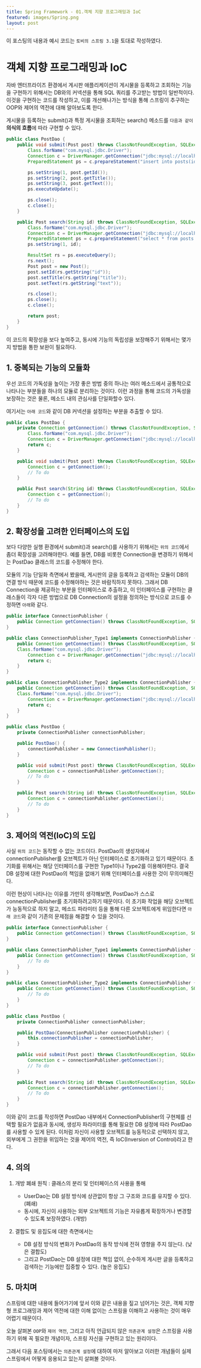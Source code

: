 ```yaml
---
title: Spring Framework - 01.객체 지향 프로그래밍과 IoC
featured: images/Spring.png
layout: post
---
```



이 포스팅의 내용과 예시 코드는 `토비의 스프링 3.1`을 토대로 작성하였다.

# 객체 지향 프로그래밍과 IoC

자바 엔터프라이즈 환경에서 게시판 애플리케이션이 게시물을 등록하고 조회하는 기능을 구현하기 위해서는 DB와의 커넥션을 통해 SQL 쿼리를 주고받는 방법이 일반적이다. 이것을 구현하는 코드를 작성하고, 이를 개선해나가는 방식을 통해 스프링이 추구하는 OOP와 제어의 역전에 대해 알아보도록 한다.

게시물을 등록하는 submit()과 특정 게시물을 조회하는 search() 메소드를 `다음과 같이` **의식의 흐름**에 따라 구현할 수 있다.

```java
public class PostDao {
    public void submit(Post post) throws ClassNotFoundException, SQLException {
        Class.forName("com.mysql.jdbc.Driver");
        Connection c = DriverManager.getConnection("jdbc:mysql://localhost/webboard","dbid","dbpass");
        PreparedStatement ps = c.prepareStatement("insert into posts(id, title, text) values (?,?,?)");

        ps.setString(1, post.getId());
        ps.setString(2, post.getTitle());
        ps.setString(3, post.getText());
        ps.executeUpdate();

        ps.close();
        c.close();
    }

    public Post search(String id) throws ClassNotFoundException, SQLException {
        Class.forName("com.mysql.jdbc.Driver");
        Connection c = DriverManager.getConnection("jdbc:mysql://localhost/webboard","dbid","dbpass");
        PreparedStatement ps = c.prepareStatement("select * from posts where id=?");
        ps.setString(1, id);

        ResultSet rs = ps.executeQuery();
        rs.next();
        Post post = new Post();
        post.setId(rs.getString("id"));
        post.setTitle(rs.getString("title"));
        post.setText(rs.getString("text"));

        rs.close();
        ps.close();
        c.close();

        return post;
    }
}
```

이 코드의 확장성을 보다 높여주고, 동시에 기능의 독립성을 보장해주기 위해서는 몇가지 방법을 통한 보완이 필요하다.

## 1\. 중복되는 기능의 모듈화

우선 코드의 가독성을 높이는 가장 좋은 방법 중의 하나는 여러 메소드에서 공통적으로 나타나는 부분들을 하나의 모듈로 분리하는 것이다. 이런 과정을 통해 코드의 가독성을 보장하는 것은 물론, 메소드 내의 관심사를 단일화할수 있다.

여기서는 `아래 코드`와 같이 DB 커넥션을 설정하는 부분을 추출할 수 있다.

```java
public class PostDao {
    private Connection getConnection() throws ClassNotFoundException, SQLException {
        Class.forName("com.mysql.jdbc.Driver");
        Connection c = DriverManager.getConnection("jdbc:mysql://localhost/webboard","dbid","dbpass");
        return c;
    }

    public void submit(Post post) throws ClassNotFoundException, SQLException {
        Connection c = getConnection();
        // To do
    }

    public Post search(String id) throws ClassNotFoundException, SQLException {
        Connection c = getConnection();
        // To do
    }
}
```

## 2\. 확장성을 고려한 인터페이스의 도입

보다 다양한 실행 환경에서 submit()과 search()를 사용하기 위해서는 `위의 코드`에서 좀더 확장성을 고려해야한다. 예를 들면, DB를 비롯한 Connection을 변경하기 위해서는 PostDao 클래스의 코드를 수정해야 한다.

모듈의 기능 단일화 측면에서 봤을때, 게시판의 글을 등록하고 검색하는 모듈이 DB의 연결 방식 때문에 코드를 수정해야하는 것은 바람직하지 못하다. 그래서 DB Connection을 제공하는 부분을 인터페이스로 추출하고, 이 인터페이스를 구현하는 클래스들이 각자 다른 방법으로 DB Connection의 설정을 정의하는 방식으로 코드를 수정하면 `아래`와 같다.

```java
public interface ConnectionPublisher {
    public Connection getConnection() throws ClassNotFoundException, SQLException;
}

public class ConnectionPublisher_Type1 implements ConnectionPublisher {
    public Connection getConnection() throws ClassNotFoundException, SQLException {
    Class.forName("com.mysql.jdbc.Driver");
        Connection c = DriverManager.getConnection("jdbc:mysql://localhost/webboard","dbid","dbpass");
        return c;
    }
}

public class ConnectionPublisher_Type2 implements ConnectionPublisher {
    public Connection getConnection() throws ClassNotFoundException, SQLException {
    Class.forName("com.mysql.jdbc.Driver");
        Connection c = DriverManager.getConnection("jdbc:mysql://localhost/test_webboard","testid","testpass");
        return c;
    }
}

public class PostDao {
    private ConnectionPublisher connectionPublisher;

    public PostDao() {
        connectionPublisher = new ConnectionPublisher();
    }

    public void submit(Post post) throws ClassNotFoundException, SQLException {
        Connection c = connectionPublisher.getConnection();
        // To do
    }

    public Post search(String id) throws ClassNotFoundException, SQLException {
        Connection c = connectionPublisher.getConnection();
        // To do
    }
}
```

## 3\. 제어의 역전\(IoC\)의 도입

사실 `위의 코드`는 동작할 수 없는 코드이다. PostDao의 생성자에서 connectionPublisher를 오브젝트가 아닌 인터페이스로 초기화하고 있기 때문이다. 초기화를 위해서는 해당 인터페이스를 구현한 Type1이나 Type2를 이용해야한다. 결국 DB 설정에 대한 PostDao의 책임을 없애기 위해 인터페이스를 사용한 것이 무의미해진다.

이런 현상이 나타나는 이유를 가만히 생각해보면, PostDao가 스스로 connectionPublisher를 초기화하려고하기 때문이다. 이 초기화 작업을 해당 오브젝트가 능동적으로 하지 말고, 메소드 파라미터 등을 통해 다른 오브젝트에게 위임한다면 `아래 코드`와 같이 기존의 문제점을 해결할 수 있을 것이다.

```java
public interface ConnectionPublisher {
    public Connection getConnection() throws ClassNotFoundException, SQLException;
}

public class ConnectionPublisher_Type1 implements ConnectionPublisher {
    public Connection getConnection() throws ClassNotFoundException, SQLException {
        // To do
    }
}

public class ConnectionPublisher_Type2 implements ConnectionPublisher {
    public Connection getConnection() throws ClassNotFoundException, SQLException {
        // To do
    }
}

public class PostDao {
    private ConnectionPublisher connectionPublisher;

    public PostDao(ConnectionPublisher connectionPublisher) {
        this.connectionPublisher = connectionPublisher;
    }

    public void submit(Post post) throws ClassNotFoundException, SQLException {
        Connection c = connectionPublisher.getConnection();
        // To do
    }

    public Post search(String id) throws ClassNotFoundException, SQLException {
        Connection c = connectionPublisher.getConnection();
        // To do
    }
}
```

이와 같이 코드를 작성하면 PostDao 내부에서 ConnectionPublisher의 구현체를 선택할 필요가 없음과 동시에, 생성자 파라미터를 통해 필요한 DB 설정에 따라 PostDao를 사용할 수 있게 된다. 이처럼 자신이 사용할 오브젝트를 능동적으로 선택하지 않고, 외부에게 그 권한을 위임하는 것을 제어의 역전, 즉 IoC(Inversion of Control)라고 한다.

## 4. 의의

1. 개방 폐쇄 원칙 : 클래스의 분리 및 인터페이스의 사용을 통해
    * UserDao는 DB 설정 방식에 상관없이 항상 그 구조와 코드를 유지할 수 있다. (폐쇄)
    * 동시에, 자신이 사용하는 외부 오브젝트의 기능은 자유롭게 확장하거나 변경할 수 있도록 보장하였다. (개방) 


2. 결합도 및 응집도에 대한 측면에서는
    * DB 설정 방식의 변화가 PostDao의 동작 방식에 전혀 영향을 주지 않는다. (낮은 결합도)
    * 그리고 PostDao는 DB 설정에 대한 책임 없이, 순수하게 게시판 글을 등록하고 검색하는 기능에만 집중할 수 있다. (높은 응집도)

## 5. 마치며

스프링에 대한 내용에 들어가기에 앞서 이와 같은 내용을 짚고 넘어가는 것은, 객체 지향형 프로그래밍과 제어 역전에 대한 이해 없이는 스프링을 이해하고 사용하는 것이 매우 어렵기 때문이다.

오늘 살펴본 `OOP`와 `제어 역전`, 그리고 아직 언급되지 않은 `의존관계 설정`은 스프링을 사용하기 위해 꼭 필요한 개념이자, 스프링 자신을 구현하고 있는 원리이다.

그래서 다음 포스팅에서는 `의존관계 설정`에 대하여 마저 알아보고 이러한 개념들이 실제 스프링에서 어떻게 응용되고 있는지 살펴볼 것이다.
